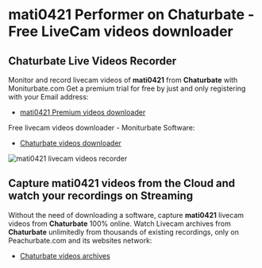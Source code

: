 # mati0421 Performer on Chaturbate - Free LiveCam videos downloader

## Chaturbate Live Videos Recorder

Monitor and record livecam videos of **mati0421** from **Chaturbate** with Moniturbate.com
Get a premium trial for free by just and only registering with your Email address:
* [mati0421 Premium videos downloader](https://moniturbate.com/request-demo-licence-key.html)

Free livecam videos downloader - Moniturbate Software:
* [Chaturbate videos downloader](https://moniturbate.com/moniturbate-download-software.html)

![mati0421 livecam videos recorder](https://peachurnet.com/templates/moniturbate-software.png)


## Capture mati0421 videos from the Cloud and watch your recordings on Streaming

Without the need of downloading a software, capture **mati0421** livecam videos from **Chaturbate** 100% online.
Watch Livecam archives from **Chaturbate** unlimitedly from thousands of existing recordings, only on Peachurbate.com and its websites network:
* [Chaturbate videos archives](https://peachurnet.com/)